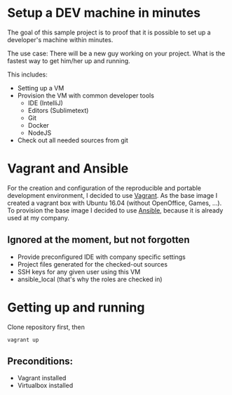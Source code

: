 # Setup a DEV machine in minutes
The goal of this sample project is to proof that it is possible to set up a developer's machine within minutes. 

The use case: There will be a new guy working on your project. What is the fastest way to get him/her up and running. 

This includes:
- Setting up a VM
- Provision the VM with common developer tools
  - IDE (IntelliJ)
  - Editors (Sublimetext)
  - Git
  - Docker
  - NodeJS
- Check out all needed sources from git

# Vagrant and Ansible
For the creation and configuration of the reproducible and portable development environment, I decided to use [Vagrant](https://www.vagrantup.com). As the base image I created a vagrant box with Ubuntu 16.04 (without OpenOffice, Games, ...). To provision the base image I decided to use [Ansible](https://www.ansible.com), because it is already used at my company.

## Ignored at the moment, but not forgotten
- Provide preconfigured IDE with company specific settings
- Project files generated for the checked-out sources
- SSH keys for any given user using this VM
- ansible_local (that's why the roles are checked in)

# Getting up and running
Clone repository first, then

```
vagrant up
```

## Preconditions:
- Vagrant installed
- Virtualbox installed
